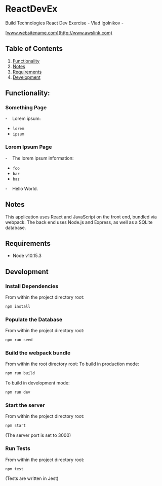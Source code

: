 # ReactDevEx

Build Technologies React Dev Exercise - Vlad Igolnikov -

[www.websitename.com](http://www.awslink.com)

## Table of Contents

1. [Functionality](#Functionality)
2. [Notes](#Notes)
3. [Requirements](#Requirements)
4. [Development](#Development)

## Functionality:

### Something Page

-    Lorem ipsum:

- `lorem`
- `ipsum`

### Lorem Ipsum Page

-    The lorem ipsum information:

- `foo`
- `bar`
- `baz`

-    Hello World.

## Notes

This application uses React and JavaScript on the front end, bundled via webpack. The back end uses Node.js and Express, as well as a SQLite database.

## Requirements

- Node v10.15.3

## Development

### Install Dependencies

From within the project directory root:

```sh
npm install
```

### Populate the Database

From within the project directory root:

```sh
npm run seed
```

### Build the webpack bundle

From within the root directory root:
To build in production mode:

```sh
npm run build
```

To build in development mode:

```sh
npm run dev
```

### Start the server

From within the project directory root:

```sh
npm start
```

(The server port is set to 3000)

### Run Tests

From within the project directory root:

```sh
npm test
```

(Tests are written in Jest)
